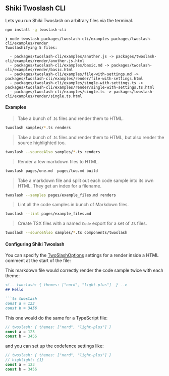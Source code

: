 ## Shiki Twoslash CLI

Lets you run Shiki Twoslash on arbitrary files via the terminal.


```sh
npm install -g twoslash-cli
```

```
❯ node twoslash packages/twoslash-cli/examples packages/twoslash-cli/examples/render
Twoslashifying 5 files:

  - packages/twoslash-cli/examples/another.js -> packages/twoslash-cli/examples/render/another.js.html 
  - packages/twoslash-cli/examples/basic.md -> packages/twoslash-cli/examples/render/basic.html 
  - packages/twoslash-cli/examples/file-with-settings.md -> packages/twoslash-cli/examples/render/file-with-settings.html 
  - packages/twoslash-cli/examples/single-with-settings.ts -> packages/twoslash-cli/examples/render/single-with-settings.ts.html 
  - packages/twoslash-cli/examples/single.ts -> packages/twoslash-cli/examples/render/single.ts.html 
```

#### Examples

> Take a bunch of .ts files and render them to HTML.

```sh
twoslash samples/*.ts renders 
```

> Take a bunch of .ts files and render them to HTML, but also render the source highlighted too.

```sh
twoslash --sourceAlso samples/*.ts renders 
```

> Render a few markdown files to HTML.

```sh
twoslash pages/one.md  pages/two.md build 
```

> Take a markdown file and split out each code sample into its own HTML. They get an index for a filename.

```sh
twoslash --samples pages/example_files.md renders
```

> Lint all the code samples in bunch of Markdown files.

```sh
twoslash --lint pages/example_files.md
```

> Create TSX files with a named `Code` export for a set of .ts files.

```sh
twoslash --sourceAlso samples/*.ts components/twoslash 
```

#### Configuring Shiki Twoslash

You can specify the [TwoSlashOptions](https://github.com/shikijs/twoslash/tree/main/packages/shiki-twoslash#user-settings) settings for a render inside a HTML comment at the start of the file:

This markdown file would correctly render the code sample twice with each theme:

```md
<!-- twoslash: { themes: ["nord", "light-plus"]  } -->
## Hello

```ts twoslash
const a = 123
const b = 3456
```

This one would do the same for a TypeScript file:

```ts
// twoslash: { themes: ["nord", "light-plus"] }
const a = 123
const b = 3456
```

and you can set up the codefence settings like:

```ts
// twoslash: { themes: ["nord", "light-plus"] }
// highlight: {1}
const a = 123
const b = 3456
```
